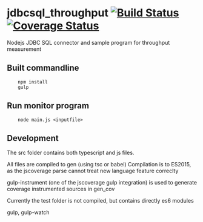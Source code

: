 # jdbcsql_throughput [![Build Status](https://travis-ci.org/jfseb/fdevstart.svg?branch=master)](https://travis-ci.org/jfseb/fdevstart)[![Coverage Status](https://coveralls.io/repos/github/jfseb/jdbcsql_throughput/badge.svg?branch=master)](https://coveralls.io/github/jfseb/jdbcsql_throughput?branch=master)

Nodejs JDBC SQL connector and sample program for throughput measurement



## Built commandline

```
    npm install
    gulp
```

## Run monitor program

```
    node main.js <inputfile>
```


## Development

The src folder contains both typescript and js files.

All files are compiled to gen  (using tsc or babel)
Compilation is to ES2015, as the jscoverage parse cannot treat new language
feature correclty

gulp-instrument (one of the jscoverage gulp integration) is used to generate
coverage instrumented sources in gen_cov

Currently the test folder is not compiled, but contains directly es6 modules

gulp, gulp-watch



